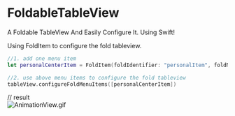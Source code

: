 # FoldableTableView
A Foldable TableView And Easily Configure It. Using Swift!

Using FoldItem to configure the fold tableview.


```swift
//1. add one menu item
let personalCenterItem = FoldItem(foldIdentifier: "personalItem", foldName:"Personal Center")

```

```swift
//2. use above menu items to configure the fold tableview 
tableView.configureFoldMenuItems([personalCenterItem])
```

// result 
<br>
![AnimationView.gif]("https://github.com/liuwin7/FoldableTableView/raw/master/AnimationView.gif")

